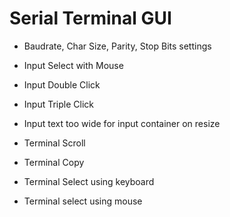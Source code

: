 # Serial Terminal GUI

- Baudrate, Char Size, Parity, Stop Bits settings

- Input Select with Mouse
- Input Double Click
- Input Triple Click
- Input text too wide for input container on resize
- Terminal Scroll
- Terminal Copy
- Terminal Select using keyboard
- Terminal select using mouse
